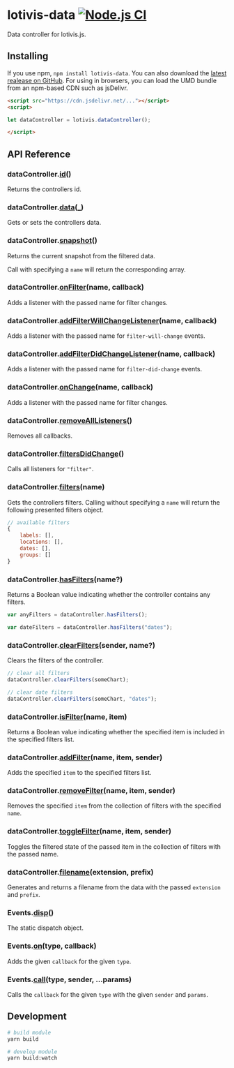 # lotivis-data [![Node.js CI](https://github.com/lukasdanckwerth/lotivis-data/actions/workflows/node.js.yml/badge.svg?branch=main)](https://github.com/lukasdanckwerth/lotivis-data/actions/workflows/node.js.yml)

Data controller for lotivis.js.

## Installing

If you use npm, `npm install lotivis-data`. You can also download the [latest realease on GitHub](https://github.com/lukasdanckwerth/lotivis-data/releases/latest). For using in browsers, you can load the UMD bundle from an npm-based CDN such as jsDelivr.

```html
<script src="https://cdn.jsdelivr.net/..."></script>
<script>

let dataController = lotivis.dataController();

</script>

```

## API Reference

### dataController.**[id](./src/controller.js)**()

Returns the controllers id.

### dataController.**[data](./src/controller.js)**(_)

Gets or sets the controllers data.

### dataController.**[snapshot](./src/controller.js)**()

Returns the current snapshot from the filtered data.

Call with specifying a `name` will return the corresponding array.

### dataController.**[onFilter](./src/controller.js)**(name, callback)

Adds a listener with the passed name for filter changes.

### dataController.**[addFilterWillChangeListener](./src/controller.js)**(name, callback)

Adds a listener with the passed name for `filter-will-change` events.

### dataController.**[addFilterDidChangeListener](./src/controller.js)**(name, callback)

Adds a listener with the passed name for `filter-did-change` events.

### dataController.**[onChange](./src/controller.js)**(name, callback)

Adds a listener with the passed name for filter changes.

### dataController.**[removeAllListeners](./src/controller.js)**()

Removes all callbacks.

### dataController.**[filtersDidChange](./src/controller.js)**()

Calls all listeners for `"filter"`.

### dataController.**[filters](./src/controller.js)**(name)

Gets the controllers filters. Calling without specifying a `name` will return the following presented filters object.
```js
// available filters
{
    labels: [],
    locations: [],
    dates: [],
    groups: []
}
```

### dataController.**[hasFilters](./src/controller.js)**(name?)

Returns a Boolean value indicating whether the controller contains any filters.

```js
var anyFilters = dataController.hasFilters();

var dateFilters = dataController.hasFilters("dates");
```

### dataController.**[clearFilters](./src/controller.js)**(sender, name?)

Clears the filters of the controller.

```js
// clear all filters
dataController.clearFilters(someChart);

// clear date filters
dataController.clearFilters(someChart, "dates");
```

### dataController.**[isFilter](./src/controller.js)**(name, item)

Returns a Boolean value indicating whether the specified item is included in the specified filters list.

### dataController.**[addFilter](./src/controller.js)**(name, item, sender)

Adds the specified `item` to the specified filters list. 

### dataController.**[removeFilter](./src/controller.js)**(name, item, sender)

Removes the specified `item` from the collection of filters with the specified `name`.

### dataController.**[toggleFilter](./src/controller.js)**(name, item, sender)

Toggles the filtered state of the passed item in the collection of filters with the passed name.

### dataController.**[filename](./src/controller.js)**(extension, prefix)

Generates and returns a filename from the data with the passed `extension` and `prefix`.

### Events.**[disp](./src/events.js)**()

The static dispatch object.

### Events.**[on](./src/events.js)**(type, callback)

 Adds the given `callback` for the given `type`. 

### Events.**[call](./src/events.js)**(type, sender, ...params)

Calls the `callback` for the given `type` with the given `sender` and `params`.

## Development

```bash
# build module
yarn build

# develop module
yarn build:watch
```